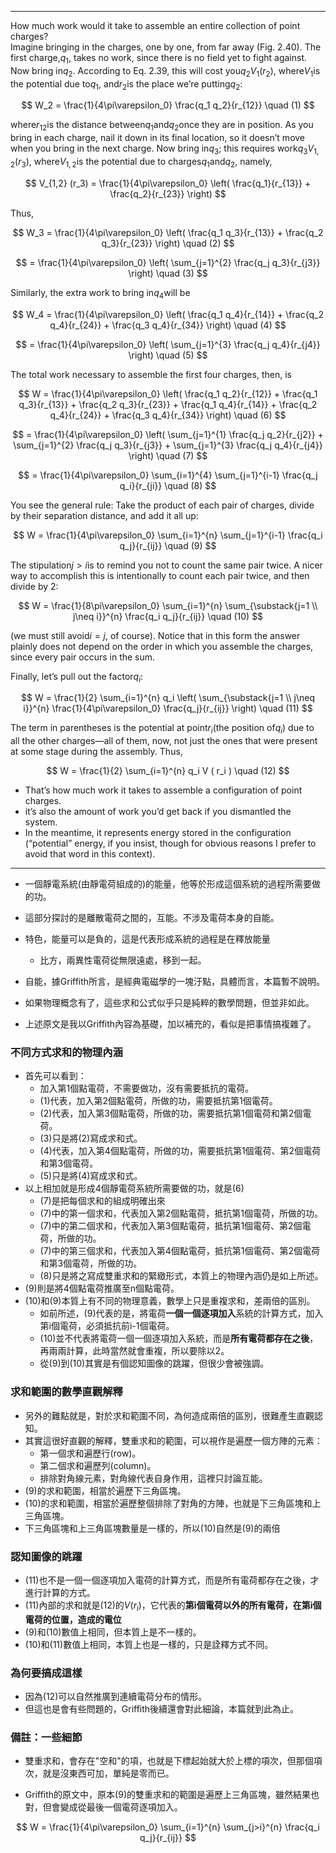 
---

How much work would it take to assemble an entire collection of point charges?  
Imagine bringing in the charges, one by one, from far away (Fig. 2.40). The first charge,$q_1$, takes no work, since there is no field yet to fight against. Now bring in$q_2$. According to Eq. 2.39, this will cost you$q_2 V_1 ( r_2 )$, where$V_1$is the potential due to$q_1$, and$r_2$is the place we’re putting$q_2$:  

$$
W_2 = \frac{1}{4\pi\varepsilon_0} \frac{q_1 q_2}{r_{12}}   \quad (1)
$$

where$r_{12}$is the distance between$q_1$and$q_2$once they are in position. As you bring in each charge, nail it down in its final location, so it doesn’t move when you bring in the next charge. Now bring in$q_3$; this requires work$q_3 V_{1,2} ( r_3 )$, where$V_{1,2}$is the potential due to charges$q_1$and$q_2$, namely,  

$$
V_{1,2} (r_3) = \frac{1}{4\pi\varepsilon_0} \left( \frac{q_1}{r_{13}} + \frac{q_2}{r_{23}} \right)
$$

Thus,

$$
W_3 = \frac{1}{4\pi\varepsilon_0} \left( \frac{q_1 q_3}{r_{13}} + \frac{q_2 q_3}{r_{23}} \right)   \quad (2)
$$

$$
 = \frac{1}{4\pi\varepsilon_0} \left( \sum_{j=1}^{2} \frac{q_j q_3}{r_{j3}} \right)   \quad (3)
$$

Similarly, the extra work to bring in$q_4$will be

$$
W_4 = \frac{1}{4\pi\varepsilon_0} \left( \frac{q_1 q_4}{r_{14}} + \frac{q_2 q_4}{r_{24}} + \frac{q_3 q_4}{r_{34}} \right)   \quad (4)
$$

$$
 = \frac{1}{4\pi\varepsilon_0} \left( \sum_{j=1}^{3} \frac{q_j q_4}{r_{j4}} \right)   \quad (5)
$$

The total work necessary to assemble the first four charges, then, is  

$$
W = \frac{1}{4\pi\varepsilon_0} \left( \frac{q_1 q_2}{r_{12}} + \frac{q_1 q_3}{r_{13}} + \frac{q_2 q_3}{r_{23}} + \frac{q_1 q_4}{r_{14}} + \frac{q_2 q_4}{r_{24}} + \frac{q_3 q_4}{r_{34}} \right)   \quad (6)
$$

$$
 = \frac{1}{4\pi\varepsilon_0} \left( \sum_{j=1}^{1} \frac{q_j q_2}{r_{j2}} + \sum_{j=1}^{2} \frac{q_j q_3}{r_{j3}} + \sum_{j=1}^{3} \frac{q_j q_4}{r_{j4}} \right)   \quad (7)
$$

$$
 = \frac{1}{4\pi\varepsilon_0} \sum_{i=1}^{4} \sum_{j=1}^{i-1} \frac{q_j q_i}{r_{ji}}   \quad (8)
$$

You see the general rule: Take the product of each pair of charges, divide by their separation distance, and add it all up:

$$
W = \frac{1}{4\pi\varepsilon_0} \sum_{i=1}^{n} \sum_{j=1}^{i-1} \frac{q_i q_j}{r_{ij}}   \quad (9)
$$

The stipulation$j > i$is to remind you not to count the same pair twice. A nicer way to accomplish this is intentionally to count each pair twice, and then divide by 2:

$$
W = \frac{1}{8\pi\varepsilon_0} \sum_{i=1}^{n} \sum_{\substack{j=1 \\ j\neq i}}^{n} \frac{q_i q_j}{r_{ij}}   \quad (10)
$$

(we must still avoid$i = j$, of course). Notice that in this form the answer plainly does not depend on the order in which you assemble the charges, since every pair occurs in the sum.  

Finally, let’s pull out the factor$q_i$:

$$
W = \frac{1}{2} \sum_{i=1}^{n} q_i \left( \sum_{\substack{j=1 \\ j\neq i}}^{n} \frac{1}{4\pi\varepsilon_0} \frac{q_j}{r_{ij}} \right)   \quad (11)
$$

The term in parentheses is the potential at point$r_i$(the position of$q_i$) due to all the other charges—all of them, now, not just the ones that were present at some stage during the assembly. Thus,

$$
W = \frac{1}{2} \sum_{i=1}^{n} q_i V ( r_i )   \quad (12)
$$

- That’s how much work it takes to assemble a configuration of point charges. 
- it’s also the amount of work you’d get back if you dismantled the system. 
- In the meantime, it represents energy stored in the configuration (“potential” energy, if you insist, though for obvious reasons I prefer to avoid that word in this context).  

---


- 一個靜電系統(由靜電荷組成的)的能量，他等於形成這個系統的過程所需要做的功。
- 這部分探討的是離散電荷之間的，互能。不涉及電荷本身的自能。
- 特色，能量可以是負的，這是代表形成系統的過程是在釋放能量
  + 比方，兩異性電荷從無限遠處，移到一起。
- 自能，據Griffith所言，是經典電磁學的一塊汙點，具體而言，本篇暫不說明。

- 如果物理概念有了，這些求和公式似乎只是純粹的數學問題，但並非如此。
- 上述原文是我以Griffith內容為基礎，加以補充的，看似是把事情搞複雜了。

### 不同方式求和的物理內涵

- 首先可以看到：
  - 加入第1個點電荷，不需要做功，沒有需要抵抗的電荷。
  - (1)代表，加入第2個點電荷，所做的功，需要抵抗第1個電荷。
  - (2)代表，加入第3個點電荷，所做的功，需要抵抗第1個電荷和第2個電荷。
  - (3)只是將(2)寫成求和式。
  - (4)代表，加入第4個點電荷，所做的功，需要抵抗第1個電荷、第2個電荷和第3個電荷。
  - (5)只是將(4)寫成求和式。
- 以上相加就是形成4個靜電荷系統所需要做的功，就是(6)
  - (7)是把每個求和的組成明確出來
  - (7)中的第一個求和，代表加入第2個點電荷，抵抗第1個電荷，所做的功。
  - (7)中的第二個求和，代表加入第3個點電荷，抵抗第1個電荷、第2個電荷，所做的功。
  - (7)中的第三個求和，代表加入第4個點電荷，抵抗第1個電荷、第2個電荷和第3個電荷，所做的功。
  - (8)只是將之寫成雙重求和的緊緻形式，本質上的物理內涵仍是如上所述。
- (9)則是將4個點電荷推廣至n個點電荷。
- (10)和(9)本質上有不同的物理意義，數學上只是重複求和，差兩倍的區別。
  - 如前所述，(9)代表的是，將電荷**一個一個逐項加入**系統的計算方式，加入第i個電荷，必須抵抗前i-1個電荷。
  - (10)並不代表將電荷一個一個逐項加入系統，而是**所有電荷都存在之後**，再兩兩計算，此時當然就會重複，所以要除以2。
  - 從(9)到(10)其實是有個認知圖像的跳躍，但很少會被強調。

### 求和範圍的數學直觀解釋

- 另外的難點就是，對於求和範圍不同，為何造成兩倍的區別，很難產生直觀認知。
- 其實這很好直觀的解釋，雙重求和的範圍，可以視作是遍歷一個方陣的元素：
  - 第一個求和遍歷行(row)。
  - 第二個求和遍歷列(column)。
  - 排除對角線元素，對角線代表自身作用，這裡只討論互能。
- (9)的求和範圍，相當於遍歷下三角區塊。
- (10)的求和範圍，相當於遍歷整個排除了對角的方陣，也就是下三角區塊和上三角區塊。
- 下三角區塊和上三角區塊數量是一樣的，所以(10)自然是(9)的兩倍

### 認知圖像的跳躍

- (11)也不是一個一個逐項加入電荷的計算方式，而是所有電荷都存在之後，才進行計算的方式。
- (11)內部的求和就是(12)的$V ( r_i )$，它代表的**第i個電荷以外的所有電荷，在第i個電荷的位置，造成的電位**
- (9)和(10)數值上相同，但本質上是不一樣的。
- (10)和(11)數值上相同，本質上也是一樣的，只是詮釋方式不同。

### 為何要搞成這樣

- 因為(12)可以自然推廣到連續電荷分布的情形。
- 但這也是會有些問題的，Griffith後續還會對此細論，本篇就到此為止。

### 備註：一些細節

- 雙重求和，會存在"空和"的項，也就是下標起始就大於上標的項次，但那個項次，就是沒東西可加，單純是零而已。

- Griffith的原文中，原本(9)的雙重求和的範圍是遍歷上三角區塊，雖然結果也對，但會變成從最後一個電荷逐項加入。

$$
W = \frac{1}{4\pi\varepsilon_0} \sum_{i=1}^{n} \sum_{j>i}^{n} \frac{q_i q_j}{r_{ij}}
$$

